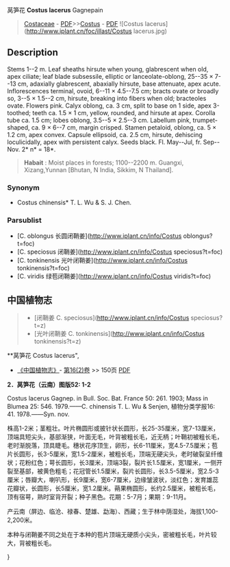 莴笋花 **Costus lacerus** Gagnepain

> [Costaceae](http://www.iplant.cn/info/Costaceae?t=foc) - [PDF](http://www.iplant.cn/foc/pdf/Costaceae.pdf)>>[Costus](http://www.iplant.cn/info/Costus?t=foc) - [PDF](http://www.iplant.cn/foc/pdf/Costus.pdf)
![Costus lacerus](http://www.iplant.cn/foc/illast/Costus lacerus.jpg)

## Description

Stems 1--2 m. Leaf sheaths hirsute when young, glabrescent when old, apex ciliate; leaf blade subsessile, elliptic or lanceolate-oblong, 25--35 × 7--13 cm, adaxially glabrescent, abaxially hirsute, base attenuate, apex acute. Inflorescences terminal, ovoid, 6--11 × 4.5--7.5 cm; bracts ovate or broadly so, 3--5 × 1.5--2 cm, hirsute, breaking into fibers when old; bracteoles ovate. Flowers pink. Calyx oblong, ca. 3 cm, split to base on 1 side, apex 3-toothed; teeth ca. 1.5 × 1 cm, yellow, rounded, and hirsute at apex. Corolla tube ca. 1.5 cm; lobes oblong, 3.5--5 × 2.5--3 cm. Labellum pink, trumpet-shaped, ca. 9 × 6--7 cm, margin crisped. Stamen petaloid, oblong, ca. 5 × 1.2 cm, apex convex. Capsule ellipsoid, ca. 2.5 cm, hirsute, dehiscing loculicidally, apex with persistent calyx. Seeds black. Fl. May--Jul, fr. Sep--Nov. 2* n* = 18*.

> **Habait** : 
> Moist places in forests; 1100--2200 m. Guangxi, Xizang,Yunnan [Bhutan, N India, Sikkim, N Thailand].

### Synonym
* Costus chinensis* T. L. Wu & S. J. Chen.

### Parsublist

* [C.  oblongus  长圆闭鞘姜](http://www.iplant.cn/info/Costus oblongus?t=foc)
* [C.  speciosus  闭鞘姜](http://www.iplant.cn/info/Costus speciosus?t=foc)
* [C.  tonkinensis  光叶闭鞘姜](http://www.iplant.cn/info/Costus tonkinensis?t=foc)
* [C.  viridis  绿苞闭鞘姜](http://www.iplant.cn/info/Costus viridis?t=foc)

## 中国植物志

> * [闭鞘姜  C.  speciosus](http://www.iplant.cn/info/Costus speciosus?t=z)
> * [光叶闭鞘姜  C.  tonkinensis](http://www.iplant.cn/info/Costus tonkinensis?t=z)

**莴笋花 Costus lacerus",

* [《中国植物志》](http://www.iplant.cn/frps)- [第16(2)卷](http://www.iplant.cn/frps/vol/16(2)) >> 150页 [PDF](http://www.iplant.cn/frps/pdf/16(2)/150.pdf)

**2．莴笋花（云南）图版52: 1-2**

Costus lacerus Gagnep. in Bull. Soc. Bat. France 50: 261. 1903; Mass in Blumea 25: 546. 1979.——C. chinensis T. L. Wu & Senjen, 植物分类学报16: 41. 1978.——Syn. nov.

株高1-2米；茎粗壮。叶片椭圆形或披针状长圆形，长25-35厘米，宽7-13厘米，顶端具短尖头，基部渐狭，叶面无毛，叶背被粗长毛，近无柄；叶鞘初被粗长毛，老时渐脱落，顶具睫毛。穗状花序顶生，卵形，长6-11厘米，宽4.5-7.5厘米；苞片长圆形，长3-5厘米，宽1.5-2厘米，被粗长毛，顶端无硬尖头，老时破裂呈纤维状；花粉红色；萼长圆形，长3厘米，顶端3裂，裂片长1.5厘米，宽1厘米，一侧开裂至基部，被黄色粗毛；花冠管长1.5厘米，裂片长圆形，长3.5-5厘米，宽2.5-3厘米；唇瓣大，喇叭形，长9厘米，宽6-7厘米，边缘皱波状，淡红色；发育雄蕊花瓣状，长圆形，长5厘米，宽1.2厘米。蒴果椭圆形，长约2.5厘米，被粗长毛，顶有宿萼，熟时室背开裂；种子黑色。花期：5-7月；果期：9-11月。

产云南（屏边、临沧、禄春、楚雄、勐海）、西藏；生于林中荫湿处，海拔1,100-2,200米。

本种与闭鞘姜不同之处在于本种的苞片顶端无硬质小尖头，密被粗长毛，叶片较大，背被粗长毛。

}